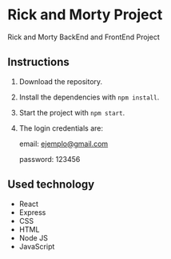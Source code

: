 # Rick and Morty Project
Rick and Morty BackEnd and FrontEnd Project


## Instructions

1. Download the repository.
2. Install the dependencies with ```npm install```.
3. Start the project with ```npm start```.
4. The login credentials are:
   
   email: ejemplo@gmail.com
   
   password: 123456

## Used technology

- React
- Express
- CSS
- HTML
- Node JS
- JavaScript
